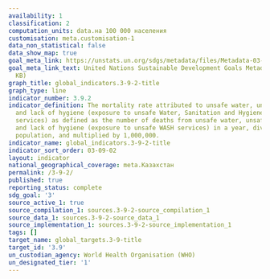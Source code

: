 ```yaml
---
availability: 1
classification: 2
computation_units: data.на 100 000 населения
customisation: meta.customisation-1
data_non_statistical: false
data_show_map: true
goal_meta_link: https://unstats.un.org/sdgs/metadata/files/Metadata-03-09-02.pdf
goal_meta_link_text: United Nations Sustainable Development Goals Metadata (PDF 214
  KB)
graph_title: global_indicators.3-9-2-title
graph_type: line
indicator_number: 3.9.2
indicator_definition: The mortality rate attributed to unsafe water, unsafe sanitation
  and lack of hygiene (exposure to unsafe Water, Sanitation and Hygiene for All (WASH)
  services) as defined as the number of deaths from unsafe water, unsafe sanitation
  and lack of hygiene (exposure to unsafe WASH services) in a year, divided by the
  population, and multiplied by 1,000,000.
indicator_name: global_indicators.3-9-2-title
indicator_sort_order: 03-09-02
layout: indicator
national_geographical_coverage: meta.Казахстан
permalink: /3-9-2/
published: true
reporting_status: complete
sdg_goal: '3'
source_active_1: true
source_compilation_1: sources.3-9-2-source_compilation_1
source_data_1: sources.3-9-2-source_data_1
source_implementation_1: sources.3-9-2-source_implementation_1
tags: []
target_name: global_targets.3-9-title
target_id: '3.9'
un_custodian_agency: World Health Organisation (WHO)
un_designated_tier: '1'
---
```

